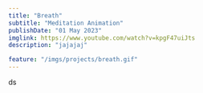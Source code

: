 ```yaml
---
title: "Breath"
subtitle: "Meditation Animation"
publishDate: "01 May 2023"
imglink: https://www.youtube.com/watch?v=kpgF47uiJts
description: "jajajaj"

feature: "/imgs/projects/breath.gif"
---
```


ds

